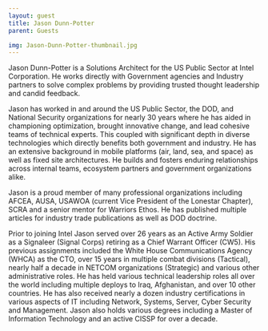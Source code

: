 ```yaml
---
layout: guest
title: Jason Dunn-Potter
parent: Guests

img: Jason-Dunn-Potter-thumbnail.jpg
---
```





Jason Dunn-Potter is a Solutions Architect for the US Public Sector at Intel Corporation. He works
directly with Government agencies and Industry partners to solve complex problems by providing
trusted thought leadership and candid feedback.

Jason has worked in and around the US Public Sector, the DOD, and National Security organizations for
nearly 30 years where he has aided in championing optimization, brought innovative change, and lead
cohesive teams of technical experts. This coupled with significant depth in diverse technologies which
directly benefits both government and industry. He has an extensive background in mobile platforms
(air, land, sea, and space) as well as fixed site architectures. He builds and fosters enduring relationships
across internal teams, ecosystem partners and government organizations alike.

Jason is a proud member of many professional organizations including AFCEA, AUSA, USAWOA (current
Vice President of the Lonestar Chapter), SCRA and a senior mentor for Warriors Ethos. He has published
multiple articles for industry trade publications as well as DOD doctrine.

Prior to joining Intel Jason served over 26 years as an Active Army Soldier as a Signaleer (Signal Corps)
retiring as a Chief Warrant Officer (CW5). His previous assignments included the White House
Communications Agency (WHCA) as the CTO, over 15 years in multiple combat divisions (Tactical),
nearly half a decade in NETCOM organizations (Strategic) and various other administrative roles. He has
held various technical leadership roles all over the world including multiple deploys to Iraq, Afghanistan,
and over 10 other countries. He has also received nearly a dozen industry certifications in various
aspects of IT including Network, Systems, Server, Cyber Security and Management. Jason also holds
various degrees including a Master of Information Technology and an active CISSP for over a decade.

